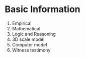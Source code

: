 # Basic Information

1. Empirical
2. Mathematical
3. Logic and Reasoning
2. 3D scale model
3. Computer model
4. Witness testimony
